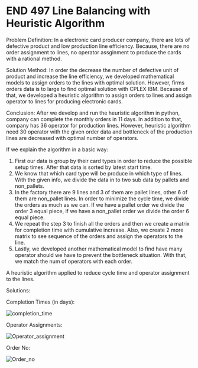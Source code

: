 # END 497 Line Balancing with Heuristic Algorithm

Problem Definition: In a electronic card producer company, there are lots of defective product and low production line efficiency. Because, there are no order assignment to lines, no operator assginment to produce the cards with a rational method. 


Solution Method: In order the decrease the number of defective unit of product and increase the line efficiency, we developed mathematical models to assign orders to the lines with optimal solution. However, firms orders data is to large to find optimal solution with CPLEX IBM.
Because of that, we developed a heuristic algorithm to assign orders to lines and assign operator to lines for producing electronic cards.

Conclusion: After we develop and run the heuristic algorithm in python, company can complete the monthly orders in 11 days. In addition to that, company has 36 operator for production lines. However, heuristic algorithm need 30 operator with the given order data and bottleneck of the production lines are decreased with optimal number of operators.


If we explain the algorithm in a basic way: 
1) First our data is group by their card types in order to reduce the possible setup times. After that data is sorted by latest start time.
2) We know that which card type will be produce in which type of lines. With the given info, we divide the data in to two sub data by pallets and non_pallets.
3) In the factory there are 9 lines and 3 of them are pallet lines, other 6 of them are non_pallet lines. In order to minimize the cycle time, we divide the orders as much as we can. If we have a pallet order we divide the order 3 equal piece, if we have a non_pallet order we divide the order 6 equal piece.
4) We repeat the step 3 to finish all the orders and then we create a matrix for completion time with cumulative increase. Also, we create 2 more matrix to see sequence of the orders and assign the operators to the line.
5) Lastly, we developed another mathematical model to find have many operator should we have to prevent the bottleneck situation. With that, we match the num of operators with each order.


A heuristic algorithm applied to reduce cycle time and operator assignment to the lines. 

Solutions:


Completion Times (in days):

![completion_time](https://user-images.githubusercontent.com/94453796/165308504-04f89b50-43a8-4d65-a3aa-87a040cb221f.PNG)

Operator Assignments:

![Operator_assignment](https://user-images.githubusercontent.com/94453796/165308672-12db36b8-180c-4e4e-b1e9-4037759d1951.PNG)

Order No:

![Order_no](https://user-images.githubusercontent.com/94453796/165308712-a0d492db-7fb9-4ed6-89e7-f236f80263fc.PNG)


